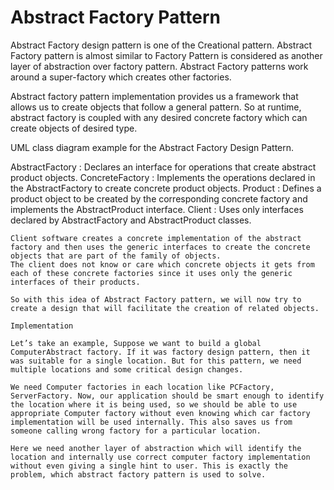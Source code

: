 Abstract Factory Pattern
========================

Abstract Factory design pattern is one of the Creational pattern. Abstract Factory pattern is almost similar to Factory Pattern is considered as another layer of abstraction over factory pattern. Abstract Factory patterns work around a super-factory which creates other factories.

Abstract factory pattern implementation provides us a framework that allows us to create objects that follow a general pattern. So at runtime, abstract factory is coupled with any desired concrete factory which can create objects of desired type.

UML class diagram example for the Abstract Factory Design Pattern.

AbstractFactory : Declares an interface for operations that create abstract product objects.
ConcreteFactory : Implements the operations declared in the AbstractFactory to create concrete product objects.
Product : Defines a product object to be created by the corresponding concrete factory and implements the AbstractProduct interface.
Client : Uses only interfaces declared by AbstractFactory and AbstractProduct classes.


```
Client software creates a concrete implementation of the abstract factory and then uses the generic interfaces to create the concrete objects that are part of the family of objects.
The client does not know or care which concrete objects it gets from each of these concrete factories since it uses only the generic interfaces of their products.

So with this idea of Abstract Factory pattern, we will now try to create a design that will facilitate the creation of related objects.
```


```
Implementation

Let’s take an example, Suppose we want to build a global ComputerAbstract factory. If it was factory design pattern, then it was suitable for a single location. But for this pattern, we need multiple locations and some critical design changes.

We need Computer factories in each location like PCFactory, ServerFactory. Now, our application should be smart enough to identify the location where it is being used, so we should be able to use appropriate Computer factory without even knowing which car factory implementation will be used internally. This also saves us from someone calling wrong factory for a particular location.

Here we need another layer of abstraction which will identify the location and internally use correct computer factory implementation without even giving a single hint to user. This is exactly the problem, which abstract factory pattern is used to solve.
```